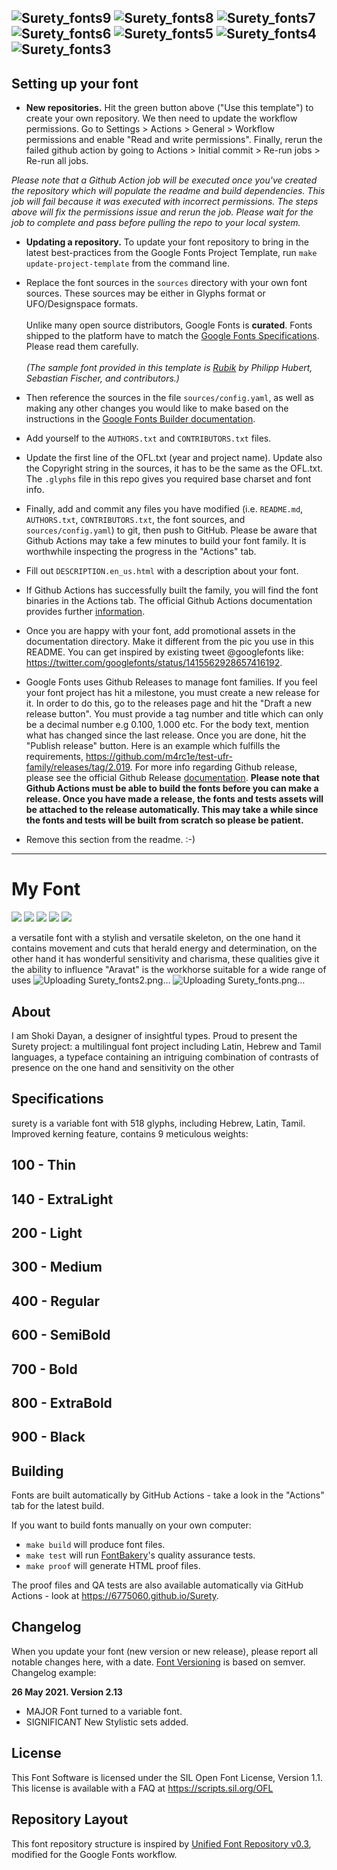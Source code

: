 ![Surety_fonts9](https://github.com/6775060/Surety/assets/41392424/1638846e-0edd-4e6c-b116-f118dc3d5045)
![Surety_fonts8](https://github.com/6775060/Surety/assets/41392424/ac49050b-a652-4a4f-abfa-79550ec17b16)
![Surety_fonts7](https://github.com/6775060/Surety/assets/41392424/e5c36c1d-b153-4d1f-b015-18e29a76791d)
![Surety_fonts6](https://github.com/6775060/Surety/assets/41392424/c37247a3-e65b-4f3e-a197-2de2d1af04d5)
![Surety_fonts5](https://github.com/6775060/Surety/assets/41392424/64257505-4570-49dd-b5e1-212f82d77322)
![Surety_fonts4](https://github.com/6775060/Surety/assets/41392424/c9d5973d-fcc7-4de8-ab82-51b91f9d078f)
![Surety_fonts3](https://github.com/6775060/Surety/assets/41392424/024cb8d2-5e92-4c15-8881-9018904f1528)
----

## Setting up your font

* **New repositories.** Hit the green button above ("Use this template") to create your own repository. We then need to update the workflow permissions. Go to Settings > Actions > General > Workflow permissions and enable "Read and write permissions". Finally, rerun the failed github action by going to Actions > Initial commit > Re-run jobs > Re-run all jobs.

*Please note that a Github Action job will be executed once you've created the repository which will populate the readme and build dependencies. This job will fail because it was executed with incorrect permissions. The steps above will fix the permissions issue and rerun the job. Please wait for the job to complete and pass before pulling the repo to your local system.*

* **Updating a repository.** To update your font repository to bring in the latest best-practices from the Google Fonts Project Template, run `make update-project-template` from the command line.

* Replace the font sources in the `sources` directory with your own font sources. These sources may be either in Glyphs format or UFO/Designspace formats.\
\
Unlike many open source distributors, Google Fonts is **curated**. Fonts shipped to the platform have to match the [Google Fonts Specifications](https://github.com/googlefonts/gf-docs/tree/main/Spec). Please read them carefully.\
\
*(The sample font provided in this template is [Rubik](https://github.com/googlefonts/rubik/) by Philipp Hubert, Sebastian Fischer, and contributors.)*

* Then reference the sources in the file `sources/config.yaml`, as well as making any other changes you would like to make based on the instructions in the [Google Fonts Builder documentation](https://github.com/googlefonts/gftools/blob/main/Lib/gftools/builder/__init__.py).


* Add yourself to the `AUTHORS.txt` and `CONTRIBUTORS.txt` files.

* Update the first line of the OFL.txt (year and project name). Update also the Copyright string in the sources, it has to be the same as the OFL.txt. The `.glyphs` file in this repo gives you required base charset and font info.

* Finally, add and commit any files you have modified (i.e. `README.md`, `AUTHORS.txt`, `CONTRIBUTORS.txt`, the font sources, and `sources/config.yaml`) to git, then push to GitHub. Please be aware that Github Actions may take a few minutes to build your font family. It is worthwhile inspecting the progress in the "Actions" tab.

* Fill out `DESCRIPTION.en_us.html` with a description about your font.

* If Github Actions has successfully built the family, you will find the font binaries in the Actions tab. The official Github Actions documentation provides further [information](https://docs.github.com/en/actions/managing-workflow-runs/downloading-workflow-artifacts).

* Once you are happy with your font, add promotional assets in the documentation directory. Make it different from the pic you use in this README. You can get inspired by existing tweet @googlefonts like: https://twitter.com/googlefonts/status/1415562928657416192.

* Google Fonts uses Github Releases to manage font families. If you feel your font project has hit a milestone, you must create a new release for it. In order to do this, go to the releases page and hit the "Draft a new release button". You must provide a tag number and title which can only be a decimal number e.g 0.100, 1.000 etc. For the body text, mention what has changed since the last release. Once you are done, hit the "Publish release" button. Here is an example which fulfills the requirements, https://github.com/m4rc1e/test-ufr-family/releases/tag/2.019. For more info regarding Github release, please see the official Github Release [documentation](https://docs.github.com/en/repositories/releasing-projects-on-github/managing-releases-in-a-repository). **Please note that Github Actions must be able to build the fonts before you can make a release. Once you have made a release, the fonts and tests assets will be attached to the release automatically. This may take a while since the fonts and tests will be built from scratch so please be patient.**

* Remove this section from the readme. :-)
----


# My Font

[![][Fontbakery]](https://6775060.github.io/Surety/fontbakery/fontbakery-report.html)
[![][Universal]](https://6775060.github.io/Surety/fontbakery/fontbakery-report.html)
[![][GF Profile]](https://6775060.github.io/Surety/fontbakery/fontbakery-report.html)
[![][Outline Correctness]](https://6775060.github.io/Surety/fontbakery/fontbakery-report.html)
[![][Shaping]](https://6775060.github.io/Surety/fontbakery/fontbakery-report.html)

[Fontbakery]: https://img.shields.io/endpoint?url=https%3A%2F%2Fraw.githubusercontent.com%2F6775060%2FSurety%2Fgh-pages%2Fbadges%2Foverall.json
[GF Profile]: https://img.shields.io/endpoint?url=https%3A%2F%2Fraw.githubusercontent.com%2F6775060%2FSurety%2Fgh-pages%2Fbadges%2FGoogleFonts.json
[Outline Correctness]: https://img.shields.io/endpoint?url=https%3A%2F%2Fraw.githubusercontent.com%2F6775060%2FSurety%2Fgh-pages%2Fbadges%2FOutlineCorrectnessChecks.json
[Shaping]: https://img.shields.io/endpoint?url=https%3A%2F%2Fraw.githubusercontent.com%2F6775060%2FSurety%2Fgh-pages%2Fbadges%2FShapingChecks.json
[Universal]: https://img.shields.io/endpoint?url=https%3A%2F%2Fraw.githubusercontent.com%2F6775060%2FSurety%2Fgh-pages%2Fbadges%2FUniversal.json

a versatile font with a stylish and versatile skeleton, on the one hand it contains movement and cuts that herald energy and determination, on the other hand it has wonderful sensitivity and charisma, these qualities give it the ability to influence "Aravat" is the workhorse suitable for a wide range of uses
![Uploading Surety_fonts2.png…]()
![Uploading Surety_fonts.png…]()


## About
I am Shoki Dayan, a designer of insightful types.
Proud to present the Surety project: a multilingual font project including Latin, Hebrew and Tamil languages, a typeface containing an intriguing combination of contrasts of presence on the one hand and sensitivity on the other

## Specifications
surety is a variable font with 518 glyphs, including Hebrew, Latin, Tamil.
Improved kerning feature, contains 9 meticulous weights:
## 100 - Thin
## 140 - ExtraLight
## 200 - Light
## 300 - Medium
## 400 - Regular
## 600 - SemiBold
## 700 - Bold
## 800 - ExtraBold
## 900 - Black

## Building

Fonts are built automatically by GitHub Actions - take a look in the "Actions" tab for the latest build.

If you want to build fonts manually on your own computer:

* `make build` will produce font files.
* `make test` will run [FontBakery](https://github.com/googlefonts/fontbakery)'s quality assurance tests.
* `make proof` will generate HTML proof files.

The proof files and QA tests are also available automatically via GitHub Actions - look at https://6775060.github.io/Surety.

## Changelog

When you update your font (new version or new release), please report all notable changes here, with a date.
[Font Versioning](https://github.com/googlefonts/gf-docs/tree/main/Spec#font-versioning) is based on semver. 
Changelog example:

**26 May 2021. Version 2.13**
- MAJOR Font turned to a variable font.
- SIGNIFICANT New Stylistic sets added.

## License

This Font Software is licensed under the SIL Open Font License, Version 1.1.
This license is available with a FAQ at
https://scripts.sil.org/OFL

## Repository Layout

This font repository structure is inspired by [Unified Font Repository v0.3](https://github.com/unified-font-repository/Unified-Font-Repository), modified for the Google Fonts workflow.
